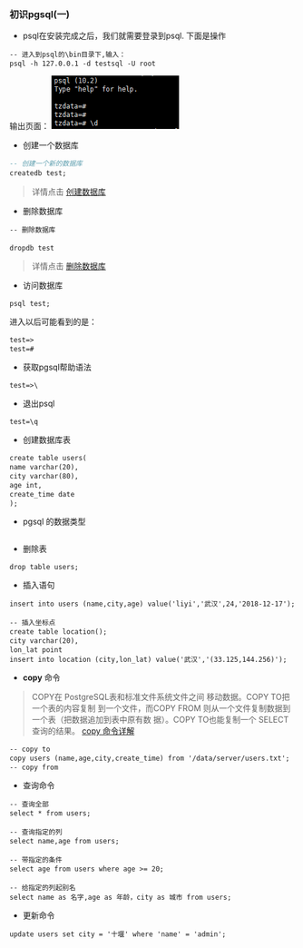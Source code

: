 ### 初识pgsql(一)

- psql在安装完成之后，我们就需要登录到psql.
下面是操作
```postgresql
-- 进入到psql的\bin目录下,输入：
psql -h 127.0.0.1 -d testsql -U root

```
输出页面：
![登录成功1](psql_test1.png)

- 创建一个数据库

```sql
-- 创建一个新的数据库
createdb test;
```
> 详情点击 [创建数据库](http://www.postgres.cn/docs/10/app-createdb.html)

- 删除数据库
```postgresql
-- 删除数据库

dropdb test
```
> 详情点击 [删除数据库](http://www.postgres.cn/docs/10/app-dropdb.html)

- 访问数据库
```postgresql
psql test;
```
进入以后可能看到的是：
```postgresql
test=>
test=#
```

- 获取pgsql帮助语法
```postgresql
test=>\
```

- 退出psql
```postgresql
test=\q
```
- 创建数据库表
```postgresql
create table users(
name varchar(20),
city varchar(80),
age int,
create_time date
);
```
- pgsql 的数据类型
```postgresql

```

- 删除表
```postgresql
drop table users;
```

- 插入语句
```postgresql
insert into users (name,city,age) value('liyi','武汉',24,'2018-12-17');

-- 插入坐标点
create table location();
city varchar(20),
lon_lat point
insert into location (city,lon_lat) value('武汉','(33.125,144.256)');
```

- **copy** 命令
> COPY在 PostgreSQL表和标准文件系统文件之间 移动数据。COPY TO把一个表的内容复制 到一个文件，而COPY FROM 则从一个文件复制数据到一个表（把数据追加到表中原有数 据）。COPY TO也能复制一个 SELECT查询的结果。
[copy 命令详解](http://www.postgres.cn/docs/10/sql-copy.html)
```postgresql
-- copy to
copy users (name,age,city,create_time) from '/data/server/users.txt';
-- copy from

```

- 查询命令
```postgresql
-- 查询全部
select * from users;

-- 查询指定的列
select name,age from users;

-- 带指定的条件
select age from users where age >= 20;

-- 给指定的列起别名
select name as 名字,age as 年龄，city as 城市 from users;
```

- 更新命令
```postgresql
update users set city = '十堰' where 'name' = 'admin'; 
```
